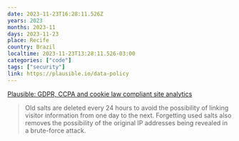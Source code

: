 ```yaml
---
date: 2023-11-23T16:28:11.526Z
years: 2023
months: 2023-11
days: 2023-11-23
place: Recife
country: Brazil
localtime: 2023-11-23T13:28:11.526-03:00
categories: ["code"]
tags: ["security"]
link: https://plausible.io/data-policy
---
```

[Plausible: GDPR, CCPA and cookie law compliant site analytics](https://plausible.io/data-policy)

> Old salts are deleted every 24 hours to avoid the possibility of linking visitor information from one day to the next. Forgetting used salts also removes the possibility of the original IP addresses being revealed in a brute-force attack.
